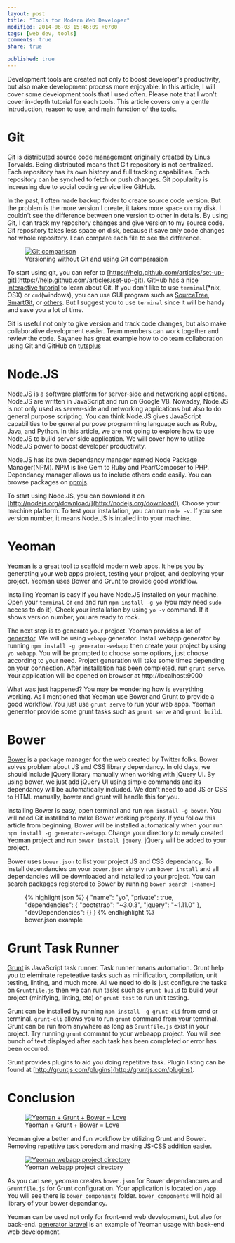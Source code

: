 ```yaml
---
layout: post
title: "Tools for Modern Web Developer"
modified: 2014-06-03 15:46:09 +0700
tags: [web dev, tools]
comments: true
share: true

published: true
---
```


Development tools are created not only to boost developer's productivity, but also make development process more enjoyable. In this article, I will cover some development tools that I used often. Please note that I won't cover in-depth tutorial for each tools. This article covers only a gentle intruduction, reason to use, and main function of the tools.

# Git
[Git](http://git-scm.com/) is distributed source code management originally created by Linus Torvalds. Being distributed means that Git repository is not centralized. Each repository has its own history and full tracking capabilities. Each repository can be synched to fetch or push changes. Git popularity is increasing due to social coding service like GitHub.

In the past, I often made backup folder to create source code version. But the problem is the more version I create, it takes more space on my disk. I couldn't see the difference between one version to other in details. By using Git, I can track my repository changes and give version to my source code. Git repository takes less space on disk, because it save only code changes not whole repository. I can compare each file to see the difference.

<figure class="center">
	<a href="{{ site.url }}/images/posts/tools-for-modern-developers/nogit-git-comparison.png"><img src="{{ site.url }}/images/posts/tools-for-modern-developers/nogit-git-comparison.png" alt="Git comparison"></a>
	<figcaption>Versioning without Git and using Git comparasion</figcaption>
</figure>

To start using git, you can refer to [https://help.github.com/articles/set-up-git](https://help.github.com/articles/set-up-git). GitHub has a [nice interactive tutorial](http://try.github.com/) to learn about Git.  If you don't like to use ```terminal```(*nix, OSX) or ```cmd```(windows), you can use GUI program such as [SourceTree](http://www.sourcetreeapp.com/), [SmartGit](http://www.syntevo.com/smartgithg/), or [others](http://git-scm.com/downloads/guis). But I suggest you to use ```terminal``` since it will be handy and save you a lot of time.

Git is useful not only to give version and track code changes, but also make collaborative development easier. Team members can work together and review the code. Sayanee has great example how to do team collaboration using Git and GitHub on [tutsplus](http://code.tutsplus.com/articles/team-collaboration-with-github--net-29876)

# Node.JS
Node.JS is a software platform for server-side and networking applications. Node.JS are written in JavaScript and run on Google V8. Nowaday, Node.JS is not only used as server-side and networking applications but also to do general purpose scripting. You can think Node.JS gives JavaScript capabilities to be general purpose programming language such as Ruby, Java, and Python. In this article, we are not going to explore how to use Node.JS to build server side application. We will cover how to utilize Node.JS power to boost developer productivity.

Node.JS has its own dependancy manager named Node Package Manager(NPM). NPM is like Gem to Ruby and Pear/Composer to PHP. Dependancy manager allows us to include others code easily. You can browse packages on [npmjs](https://npmjs.org/).

To start using Node.JS, you can download it on [http://nodejs.org/download/](http://nodejs.org/download/). Choose your machine platform. To test your installation, you can run ```node -v```. If you see version number, it means Node.JS is intalled into your machine.

# Yeoman
[Yeoman](http://yeoman.io/) is a great tool to scaffold modern web apps. It helps you by generating your web apps project, testing your project, and deploying your project. Yeoman uses Bower and Grunt to provide good workflow.

Installing Yeoman is easy if you have Node.JS installed on your machine. Open your ```terminal``` or ```cmd``` and run ```npm install -g yo``` (you may need ```sudo``` access to do it). Check your installation by using ```yo -v``` command. If it shows version number, you are ready to rock. 

The next step is to generate your project. Yeoman provides a lot of [generator](http://yeoman.io/community-generators.html). We will be using ```webapp``` generator. Install webapp generator by running ```npm install -g generator-webapp``` then create your project by using ```yo webapp```. You will be prompted to choose some options, just choose according to your need. Project generation will take some times depending on your connection. After  installation has been completed, run ```grunt serve```. Your application will be opened on browser at http://localhost:9000

What was just happened? You may be wondering how is everything working. As I mentioned that Yeoman use Bower and Grunt to provide a good workflow. You just use ```grunt serve``` to run your web apps. Yeoman generator provide some grunt tasks such as ```grunt serve``` and ```grunt build```. 

# Bower
[Bower](http://bower.io/) is a package manager for the web created by Twitter folks. Bower solves problem about JS and CSS library dependancy. In old days, we should include jQuery library manually when working with jQuery UI. By using bower, we just add jQuery UI using simple commands and its dependancy will be automatically included. We don't need to add JS or CSS to HTML manually, bower and grunt will handle this for you.

Installing Bower is easy, open terminal and run ```npm install -g bower```. You will need Git installed to make Bower working properly. If you follow this article from beginning, Bower will be installed automatically when your run ```npm install -g generator-webapp```. Change your directory to newly created Yeoman project and run ```bower install jquery```. jQuery will be added to your project. 

Bower uses ```bower.json``` to list your project JS and CSS dependancy. To install dependancies on your ```bower.json``` simply run ```bower install``` and all dependancies will be downloaded and installed to your project. You can search packages registered to Bower by running ```bower search [<name>]```

<figure>
{% highlight json %}
{
	"name": "yo",
	"private": true,
	"dependencies": {
		"bootstrap": "~3.0.3",
		"jquery": "~1.11.0"
  	},
  	"devDependencies": {}
}
{% endhighlight %}
	<figcaption class="center">bower.json example</figcaption>
</figure>

# Grunt Task Runner
[Grunt](http://gruntjs.com) is JavaScript task runner. Task runner means automation. Grunt help you to eleminate repeteative tasks such as minification, compilation, unit testing, linting, and much more. All we need to do is just configure the tasks on `Gruntfile.js` then we can run tasks such as `grunt build` to build your project (minifying, linting, etc) or `grunt test` to run unit testing.

Grunt can be installed by running `npm install -g grunt-cli` from cmd or terminal. `grunt-cli` allows you to run `grunt` command from your terminal. Grunt can be run from anywhere as long as `Gruntfile.js` exist in your project. Try running `grunt` commant to your webaapp project. You will see bunch of text displayed after each task has been completed or error has been occured.

Grunt provides plugins to aid you doing repetitive task. Plugin listing can be found at [http://gruntjs.com/plugins](http://gruntjs.com/plugins). 

# Conclusion

<figure class="center">
	<a href="{{ site.url }}/images/posts/tools-for-modern-developers/yeoman-grunt-bower-love.png"><img src="{{ site.url }}/images/posts/tools-for-modern-developers/yeoman-grunt-bower-love.png" alt="Yeoman + Grunt + Bower = Love"></a>
	<figcaption>Yeoman + Grunt + Bower = Love</figcaption>
</figure>

Yeoman give a better and fun workflow by utilizing Grunt and Bower. Removing repetitive task boredom and making JS-CSS addition easier. 

<figure class="center">
	<a href="{{ site.url }}/images/posts/tools-for-modern-developers/yeoman-webapp-directory.png"><img src="{{ site.url }}/images/posts/tools-for-modern-developers/yeoman-webapp-directory.png" alt="Yeoman webapp project directory"></a>
	<figcaption>Yeoman webapp project directory</figcaption>
</figure>

As you can see, yeoman creates `bower.json` for Bower dependancues and `Gruntfile.js` for Grunt configuration. Your application is located on `/app`. You will see there is `bower_components` folder. `bower_components` will hold all library of your bower depandancy.

Yeoman can be used not only for front-end web development, but also for back-end. [generator laravel](https://www.npmjs.org/package/generator-laravel) is an example of Yeoman usage with back-end web development. 